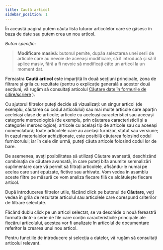 ```yaml
---
title: Caută articol
sidebar_position: 1
---
```



În această pagină putem căuta lista tuturor articolelor care se găsesc în baza de date sau putem crea un nou articol.

*Buton specific*:

> **Modificare masivă**: butonul pemite, dupăa selectarea unei serii de articole care au nevoie de aceeași modificare, să îl introducă și să îl aplice masiv, fără a fi nevoie să modificați câte un articol la un moment dat.

Fereastra **Caută articol** este imparțită în două secțiuni principale, zona de filtrare și grila cu rezultate (pentru o explicație generală a acestor două secțiuni, vă rugăm să consultați articolul [Căutare date în formurile de citire/scriere](/docs/guide/common/operations-with-data/data-search-in-read-only-forms) ).

Cu ajutorul filtrelor puteți decide să vizualizați: un singur articol (de exemplu, căutarea cu codul articolului) sau mai multe articole care aparțin aceleiași clase de articole; articole cu aceleași caracteristici sau aceeași categorie merceologică (de exemplu, prin căutarea caracteristicii și a categoriei merceologice); articole cu același tip de articole sau cu aceeași nomenclatură; toate articolele care au același furnizor, statut sau versiune; în cazul materialelor achiziționate, este posibilă căutarea folosind codul furnizorului; iar în cele din urmă, puteți căuta articole folosind codul lor de bare.

De asemenea, aveți posibilitatea să utilizați Căutare avansată, deschizând combinația de căutare avansată, în care puteți bifa anumite semnalizări suplimentare care vă permit să filtrați articolele, afisându-le numai pe acelea care sunt epuizate, fictive sau arhivate. Vom vedea în asamblu aceste filtre pe măsură ce vom analiza fiecare filă ce alcătuiește fiecare articol.

După introducerea filtrelor utile, făcând click pe butonul de **Căutare**, veți vedea în grila de rezultate articolul sau articolele care corespund criterilor de filtrare selectate.

Făcând dublu click pe un articol selectat, se va deschide o nouă fereastră formată dintr-o serie de file care conțin caracteristicile principale ale fiecărui articolului, acestea vor fi analizate în articolul de documentare referitor la crearea unui nou articol.

Pentru funcțiile de introducere și selecția a datelor, vă rugăm să consultați articolul relevant.